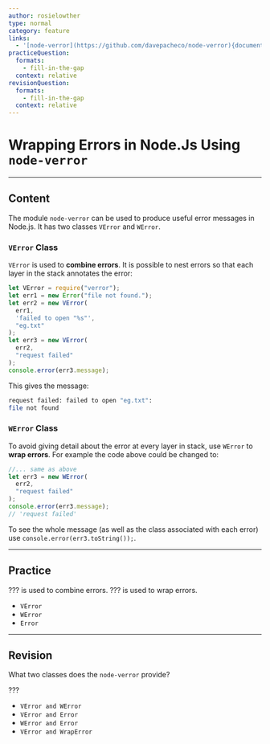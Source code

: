 ```yaml
---
author: rosielowther
type: normal
category: feature
links:
  - '[node-verror](https://github.com/davepacheco/node-verror){documentation}'
practiceQuestion:
  formats:
    - fill-in-the-gap
  context: relative
revisionQuestion:
  formats:
    - fill-in-the-gap
  context: relative
---
```


# Wrapping Errors in Node.Js Using `node-verror`


---

## Content

The module `node-verror` can be used to produce useful error messages in Node.js. It has two classes `VError` and `WError`.

### `VError` Class

`VError` is used to **combine errors**. It is possible to nest errors so that each layer in the stack annotates the error:

```javascript
let VError = require("verror");
let err1 = new Error("file not found.");
let err2 = new VError(
  err1,
  'failed to open "%s"',
  "eg.txt"
);
let err3 = new VError(
  err2,
  "request failed"
);
console.error(err3.message);
```

This gives the message:

```bash
request failed: failed to open "eg.txt":
file not found
```

### `WError` Class

To avoid giving detail about the error at every layer in stack, use `WError` to **wrap errors**.  For example the code above could be changed to:

```javascript
//... same as above
let err3 = new WError(
  err2,
  "request failed"
);
console.error(err3.message);
// 'request failed'
```

To see the whole message (as well as the class associated with each error) use `console.error(err3.toString());`.


---

## Practice

??? is used to combine errors. ??? is used to wrap errors.

- `VError`
- `WError`
- `Error`


---

## Revision

What two classes does the `node-verror` provide?

???

- `VError and WError`
- `VError and Error`
- `WError and Error`
- `VError and WrapError`
